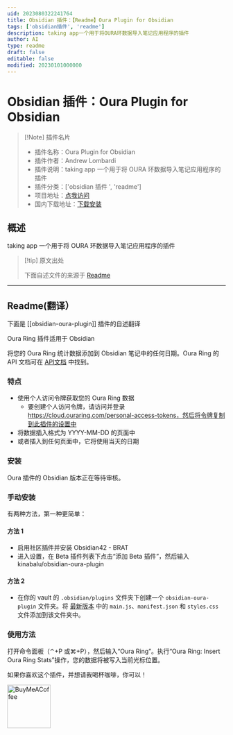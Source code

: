 ```yaml
---
uid: 2023080322241764
title: Obsidian 插件：【Readme】Oura Plugin for Obsidian
tags: ['obsidian插件', 'readme']
description: taking app一个用于将OURA环数据导入笔记应用程序的插件
author: AI
type: readme
draft: false
editable: false
modified: 20230101000000
---
```


# Obsidian 插件：Oura Plugin for Obsidian

> [!Note] 插件名片
> - 插件名称：Oura Plugin for Obsidian
> - 插件作者：Andrew Lombardi
> - 插件说明：taking app 一个用于将 OURA 环数据导入笔记应用程序的插件
> - 插件分类：['obsidian 插件 ', 'readme']
> - 项目地址：[点我访问](https://github.com/kinabalu/obsidian-oura-plugin)
> - 国内下载地址：[下载安装](https://pkmer.cn/products/plugin/pluginMarket/?obsidian-oura-plugin)

## 概述

taking app 一个用于将 OURA 环数据导入笔记应用程序的插件

> [!tip] 原文出处
>
>下面自述文件的来源于 [Readme](https://ghproxy.net/https://raw.githubusercontent.com/kinabalu/obsidian-oura-plugin/master/README.md)
>

---

## Readme(翻译）

下面是 [[obsidian-oura-plugin]] 插件的自述翻译

Oura Ring 插件适用于 Obsidian

将您的 Oura Ring 统计数据添加到 Obsidian 笔记中的任何日期。Oura Ring 的 API 文档可在 [API文档](https://cloud.ouraring.com/docs) 中找到。

### 特点

- 使用个人访问令牌获取您的 Oura Ring 数据
  - 要创建个人访问令牌，请访问并登录 <https://cloud.ouraring.com/personal-access-tokens，然后将令牌复制到此插件的设置中>
- 将数据插入格式为 YYYY-MM-DD 的页面中
- 或者插入到任何页面中，它将使用当天的日期

### 安装

Oura 插件的 Obsidian 版本正在等待审核。

### 手动安装

有两种方法，第一种更简单：

#### 方法 1

- 启用社区插件并安装 Obsidian42 - BRAT
- 进入设置，在 Beta 插件列表下点击“添加 Beta 插件”，然后输入 kinabalu/obsidian-oura-plugin

#### 方法 2

- 在你的 vault 的 `.obsidian/plugins` 文件夹下创建一个 `obsidian-oura-plugin` 文件夹。将 [最新版本](https://github.com/kinabalu/obsidian-oura-plugin/releases) 中的 `main.js`、`manifest.json` 和 `styles.css` 文件添加到该文件夹中。

### 使用方法

打开命令面板（⌃+P 或⌘+P），然后输入“Oura Ring”。执行“Oura Ring: Insert Oura Ring Stats”操作，您的数据将被写入当前光标位置。

如果你喜欢这个插件，并想请我喝杯咖啡，你可以！

[<img src="https://cdn.buymeacoffee.com/buttons/v2/default-violet.png" alt="BuyMeACoffee" width="100">](https://www.buymeacoffee.com/andrewlombardi)
